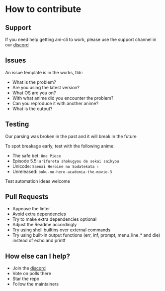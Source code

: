 # How to contribute

## Support

If you need help getting ani-cli to work, please use the support channel in our [discord](https://discord.gg/aqu7GpqVmR)

## Issues

An issue template is in the works, tldr:

- What is the problem?
- Are you using the latest version?
- What OS are you on?
- With what anime did you encounter the problem?
- Can you reproduce it with another anime?
- What is the output?

## Testing

Our parsing was broken in the past and it will break in the future

To spot breakage early, test with the following anime:

- The safe bet: `One Piece`
- Episode 5.5: `arifureta shokugyou de sekai saikyou`
- Unicode: `Saenai Heroine no Sodatekata ♭`
- Unreleased: `boku-no-hero-academia-the-movie-3`

Test automation ideas welcome

## Pull Requests

- Appease the linter
- Avoid extra dependencies
- Try to make extra dependencies optional
- Adjust the Readme accordingly
- Try using shell builtins over external commands
- Try using built-in output functions (err, inf, prompt, menu_line_* and die) instead of echo and printf

## How else can I help?

- Join the [discord](https://discord.gg/aqu7GpqVmR)
- Vote on polls there
- Star the repo
- Follow the maintainers

